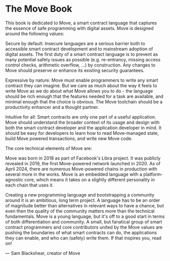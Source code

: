 # The Move Book

This book is dedicated to Move, a smart contract language that captures the essence of safe
programming with digital assets. Move is designed around the following values:

Secure by default:  Insecure languages are a serious barrier both to accessible smart contract
development and to mainstream adoption of digital assets. The first duty of a smart contract
language is to prevent as many potential safety issues as possible (e.g. re-entrancy, missing
access control checks, arithmetic overflow, ...) by construction. Any changes to Move should
preserve or enhance its existing security guarantees.

Expressive by nature:  Move must enable programmers to write any smart contract they can
imagine. But we care as much about the way it  feels  to write Move as we do about what Move
allows you to do - the language should be rich enough that the features needed for a task are
available, and minimal enough that the choice is obvious. The Move toolchain should be a
productivity enhancer and a thought partner.

Intuitive for all:  Smart contracts are only one part of a useful application. Move should
understand the broader context of its usage and design with both the smart contract developer and
the application developer in mind. It should be easy for developers to learn how to read
Move-managed state, build Move powered transactions, and write new Move code.

The core technical elements of Move are:

Move was born in 2018 as part of Facebook's Libra project. It was publicly revealed in 2019, the
first Move-powered network launched in 2020. As of April 2024, there are numerous Move-powered
chains in production with several more in the works. Move is an embedded language with a
platform-agnostic core, which means it takes on a slightly different personality in each chain that
uses it.

Creating a new programming language and bootstrapping a community around it is an ambitious, long
term project. A language has to be an order of magnitude better than alternatives in relevant ways
to have a chance, but even then the quality of the community matters more than the technical
fundamentals. Move is a young language, but it's off to a good start in terms of both
differentiation and community. A small, but fanatical group of smart contract programmers and core
contributors united by the Move values are pushing the boundaries of what smart contracts can do,
the applications they can enable, and who can (safely) write them. If that inspires you, read on!

— Sam Blackshear, creator of Move